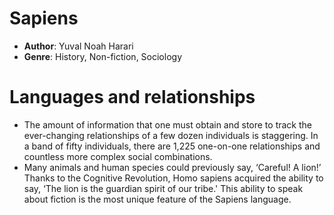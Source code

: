 # Sapiens
- **Author**: Yuval Noah Harari 
- **Genre**: History, Non-fiction, Sociology 

# Languages and relationships
- The amount of information that one must obtain and store to track the ever-changing relationships of a few dozen individuals is staggering. In a band of fifty individuals, there are 1,225 one-on-one relationships and countless more complex social combinations.
- Many animals and human species could previously say, ‘Careful! A lion!’ Thanks to the Cognitive Revolution, Homo sapiens acquired the ability to say, ‘The lion is the guardian spirit of our tribe.' This ability to speak about fiction is the most unique feature of the Sapiens language.
